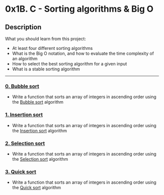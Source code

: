 # 0x1B. C - Sorting algorithms & Big O

## Description

What you should learn from this project:

- At least four different sorting algorithms
- What is the Big O notation, and how to evaluate the time complexity of an algorithm
- How to select the best sorting algorithm for a given input
- What is a stable sorting algorithm

---

### [0. Bubble sort](./0-bubble_sort.c)

- Write a function that sorts an array of integers in ascending order using the [Bubble sort](https://en.wikipedia.org/wiki/Bubble_sort) algorithm

### [1. Insertion sort](./1-insertion_sort_list.c)

- Write a function that sorts an array of integers in ascending order using the [Insertion sort](https://en.wikipedia.org/wiki/Insertion_sort) algorithm

### [2. Selection sort](./2-selection_sort.c)

- Write a function that sorts an array of integers in ascending order using the [Selection sort](https://en.wikipedia.org/wiki/Selection_sort) algorithm

### [3. Quick sort](./3-quick_sort.c)

- Write a function that sorts an array of integers in ascending order using the [Quick sort](https://en.wikipedia.org/wiki/Quicksort) algorithm
